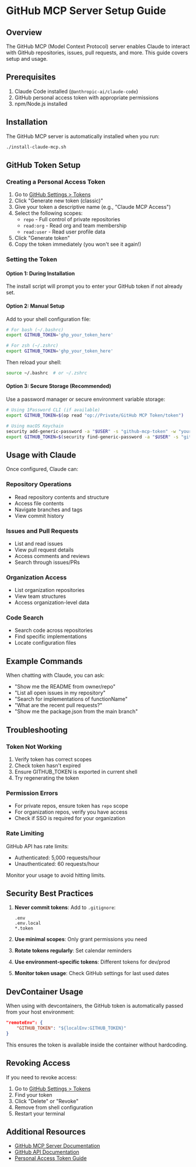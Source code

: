 # GitHub MCP Server Setup Guide

## Overview

The GitHub MCP (Model Context Protocol) server enables Claude to interact with GitHub repositories, issues, pull requests, and more. This guide covers setup and usage.

## Prerequisites

1. Claude Code installed (`@anthropic-ai/claude-code`)
2. GitHub personal access token with appropriate permissions
3. npm/Node.js installed

## Installation

The GitHub MCP server is automatically installed when you run:

```bash
./install-claude-mcp.sh
```

## GitHub Token Setup

### Creating a Personal Access Token

1. Go to [GitHub Settings > Tokens](https://github.com/settings/tokens)
2. Click "Generate new token (classic)"
3. Give your token a descriptive name (e.g., "Claude MCP Access")
4. Select the following scopes:
   - `repo` - Full control of private repositories
   - `read:org` - Read org and team membership
   - `read:user` - Read user profile data
5. Click "Generate token"
6. Copy the token immediately (you won't see it again!)

### Setting the Token

#### Option 1: During Installation
The install script will prompt you to enter your GitHub token if not already set.

#### Option 2: Manual Setup
Add to your shell configuration file:

```bash
# For bash (~/.bashrc)
export GITHUB_TOKEN='ghp_your_token_here'

# For zsh (~/.zshrc)
export GITHUB_TOKEN='ghp_your_token_here'
```

Then reload your shell:
```bash
source ~/.bashrc  # or ~/.zshrc
```

#### Option 3: Secure Storage (Recommended)
Use a password manager or secure environment variable storage:

```bash
# Using 1Password CLI (if available)
export GITHUB_TOKEN=$(op read "op://Private/GitHub MCP Token/token")

# Using macOS Keychain
security add-generic-password -a "$USER" -s "github-mcp-token" -w "your_token_here"
export GITHUB_TOKEN=$(security find-generic-password -a "$USER" -s "github-mcp-token" -w)
```

## Usage with Claude

Once configured, Claude can:

### Repository Operations
- Read repository contents and structure
- Access file contents
- Navigate branches and tags
- View commit history

### Issues and Pull Requests
- List and read issues
- View pull request details
- Access comments and reviews
- Search through issues/PRs

### Organization Access
- List organization repositories
- View team structures
- Access organization-level data

### Code Search
- Search code across repositories
- Find specific implementations
- Locate configuration files

## Example Commands

When chatting with Claude, you can ask:

- "Show me the README from owner/repo"
- "List all open issues in my repository"
- "Search for implementations of functionName"
- "What are the recent pull requests?"
- "Show me the package.json from the main branch"

## Troubleshooting

### Token Not Working
1. Verify token has correct scopes
2. Check token hasn't expired
3. Ensure GITHUB_TOKEN is exported in current shell
4. Try regenerating the token

### Permission Errors
- For private repos, ensure token has `repo` scope
- For organization repos, verify you have access
- Check if SSO is required for your organization

### Rate Limiting
GitHub API has rate limits:
- Authenticated: 5,000 requests/hour
- Unauthenticated: 60 requests/hour

Monitor your usage to avoid hitting limits.

## Security Best Practices

1. **Never commit tokens**: Add to `.gitignore`:
   ```
   .env
   .env.local
   *.token
   ```

2. **Use minimal scopes**: Only grant permissions you need

3. **Rotate tokens regularly**: Set calendar reminders

4. **Use environment-specific tokens**: Different tokens for dev/prod

5. **Monitor token usage**: Check GitHub settings for last used dates

## DevContainer Usage

When using with devcontainers, the GitHub token is automatically passed from your host environment:

```json
"remoteEnv": {
    "GITHUB_TOKEN": "${localEnv:GITHUB_TOKEN}"
}
```

This ensures the token is available inside the container without hardcoding.

## Revoking Access

If you need to revoke access:

1. Go to [GitHub Settings > Tokens](https://github.com/settings/tokens)
2. Find your token
3. Click "Delete" or "Revoke"
4. Remove from shell configuration
5. Restart your terminal

## Additional Resources

- [GitHub MCP Server Documentation](https://github.com/modelcontextprotocol/servers/tree/main/src/github)
- [GitHub API Documentation](https://docs.github.com/en/rest)
- [Personal Access Token Guide](https://docs.github.com/en/authentication/keeping-your-account-and-data-secure/creating-a-personal-access-token)